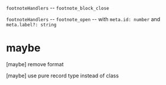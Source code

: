 `footnoteHandlers` -- `footnote_block_close`

`footnoteHandlers` -- `footnote_open` -- with `meta.id: number` and `meta.label?: string`

# maybe

[maybe] remove format

[maybe] use pure record type instead of class
